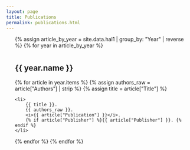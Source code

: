 ```yaml
---
layout: page
title: Publications
permalink: publications.html
---
```


<ul>
{% assign article_by_year = site.data.hal1 | group_by: "Year" | reverse %}
{% for year in article_by_year %}
  <h2 style="margin-top: 40px;">{{ year.name }}</h2>
  {% for article in year.items %}
    {% assign authors_raw = article["Authors"]  | strip %}
    {% assign title = article["Title"] %}

    
    
    <li>
        {{ title }}.
        {{ authors_raw }}.
        <i>{{ article["Publication"] }}</i>.
        {% if article["Publisher"] %}{{ article["Publisher"] }}. {% endif %}
    </li>

  {% endfor %}
{% endfor %}
</ul>
